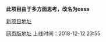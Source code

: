 **此项目由于多方面思考，改名为ossa**

[新项目地址](https://github.com/bloodzer0/ossa)

[网页版地址]()  上线时间：2018-12-12 23:55

